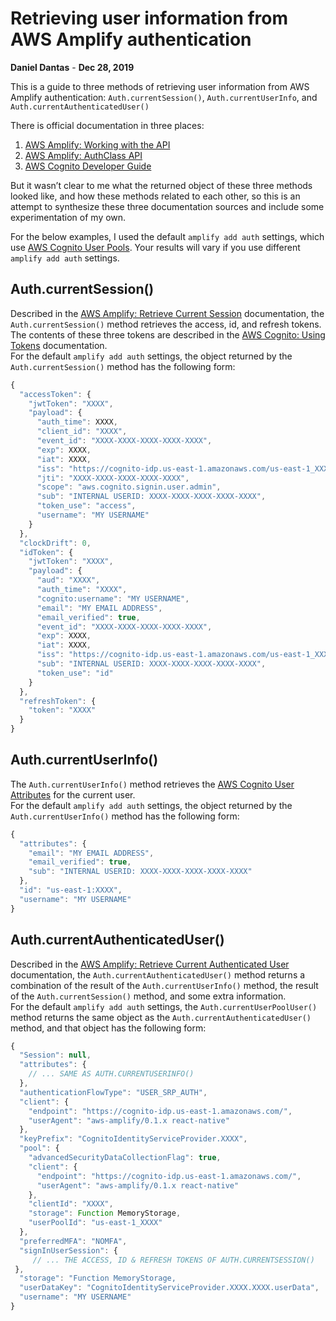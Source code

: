 
# Retrieving user information from AWS Amplify authentication
**Daniel Dantas** - **Dec 28, 2019**

This is a guide to three methods of retrieving user information from AWS Amplify authentication: `Auth.currentSession()`, `Auth.currentUserInfo`, and `Auth.currentAuthenticatedUser()`

There is official documentation in three places:

1.  [AWS Amplify: Working with the API](https://aws-amplify.github.io/docs/js/authentication#working-with-the-api)
2.  [AWS Amplify: AuthClass API](https://aws-amplify.github.io/amplify-js/api/classes/authclass.html)
3.  [AWS Cognito Developer Guide](https://docs.aws.amazon.com/cognito/latest/developerguide/)

But it wasn’t clear to me what the returned object of these three methods looked like, and how these methods related to each other, so this is an attempt to synthesize these three documentation sources and include some experimentation of my own.

For the below examples, I used the default `amplify add auth` settings, which use [AWS Cognito User Pools](https://docs.aws.amazon.com/cognito/latest/developerguide/cognito-user-identity-pools.html). Your results will vary if you use different `amplify add auth` settings.

## Auth.currentSession()

Described in the [AWS Amplify: Retrieve Current Session](https://aws-amplify.github.io/docs/js/authentication#retrieve-current-session) documentation, the `Auth.currentSession()` method retrieves the access, id, and refresh tokens.  
The contents of these three tokens are described in the [AWS Cognito: Using Tokens](https://docs.aws.amazon.com/cognito/latest/developerguide/amazon-cognito-user-pools-using-tokens-with-identity-providers.html) documentation.  
For the default `amplify add auth` settings, the object returned by the `Auth.currentSession()` method has the following form:

```js
{  
  "accessToken": {  
    "jwtToken": "XXXX",  
    "payload": {  
      "auth_time": XXXX,  
      "client_id": "XXXX",  
      "event_id": "XXXX-XXXX-XXXX-XXXX-XXXX",  
      "exp": XXXX,  
      "iat": XXXX,  
      "iss": "https://cognito-idp.us-east-1.amazonaws.com/us-east-1_XXXX",  
      "jti": "XXXX-XXXX-XXXX-XXXX-XXXX",  
      "scope": "aws.cognito.signin.user.admin",  
      "sub": "INTERNAL USERID: XXXX-XXXX-XXXX-XXXX-XXXX",  
      "token_use": "access",  
      "username": "MY USERNAME"  
    }  
  },  
  "clockDrift": 0,  
  "idToken": {  
    "jwtToken": "XXXX",  
    "payload": {  
      "aud": "XXXX",  
      "auth_time": "XXXX",  
      "cognito:username": "MY USERNAME",  
      "email": "MY EMAIL ADDRESS",  
      "email_verified": true,  
      "event_id": "XXXX-XXXX-XXXX-XXXX-XXXX",  
      "exp": XXXX,  
      "iat": XXXX,  
      "iss": "https://cognito-idp.us-east-1.amazonaws.com/us-east-1_XXXX",  
      "sub": "INTERNAL USERID: XXXX-XXXX-XXXX-XXXX-XXXX",  
      "token_use": "id"  
    }  
  },  
  "refreshToken": {  
    "token": "XXXX"  
  }  
}
```

## Auth.currentUserInfo()

The `Auth.currentUserInfo()` method retrieves the [AWS Cognito User Attributes](https://docs.aws.amazon.com/cognito/latest/developerguide/user-pool-settings-attributes.html) for the current user.  
For the default `amplify add auth` settings, the object returned by the `Auth.currentUserInfo()` method has the following form:

```js
{  
  "attributes": {  
    "email": "MY EMAIL ADDRESS",  
    "email_verified": true,  
    "sub": "INTERNAL USERID: XXXX-XXXX-XXXX-XXXX-XXXX"  
  },  
  "id": "us-east-1:XXXX",  
  "username": "MY USERNAME"  
}
```

## Auth.currentAuthenticatedUser()

Described in the [AWS Amplify: Retrieve Current Authenticated User](https://aws-amplify.github.io/docs/js/authentication#retrieve-current-authenticated-user) documentation, the `Auth.currentAuthenticatedUser()` method returns a combination of the result of the `Auth.currentUserInfo()` method, the result of the `Auth.currentSession()`  method, and some extra information.  
For the default `amplify add auth` settings, the `Auth.currentUserPoolUser()` method returns the same object as the `Auth.currentAuthenticatedUser()` method, and that object has the following form:

```js
{  
  "Session": null,  
  "attributes": {  
    // ... SAME AS AUTH.CURRENTUSERINFO()
  },  
  "authenticationFlowType": "USER_SRP_AUTH",  
  "client": {  
    "endpoint": "https://cognito-idp.us-east-1.amazonaws.com/",  
    "userAgent": "aws-amplify/0.1.x react-native"  
  },  
  "keyPrefix": "CognitoIdentityServiceProvider.XXXX",  
  "pool": {  
    "advancedSecurityDataCollectionFlag": true,  
    "client": {  
      "endpoint": "https://cognito-idp.us-east-1.amazonaws.com/",  
      "userAgent": "aws-amplify/0.1.x react-native"  
    },  
    "clientId": "XXXX",  
    "storage": Function MemoryStorage,  
    "userPoolId": "us-east-1_XXXX"  
  },  
  "preferredMFA": "NOMFA",  
  "signInUserSession": {  
     // ... THE ACCESS, ID & REFRESH TOKENS OF AUTH.CURRENTSESSION()
 },  
  "storage": "Function MemoryStorage,  
  "userDataKey": "CognitoIdentityServiceProvider.XXXX.XXXX.userData",  
  "username": "MY USERNAME"  
}
```
